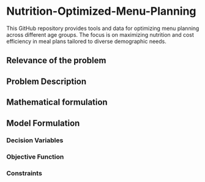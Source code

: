 # Nutrition-Optimized-Menu-Planning
This GitHub repository provides tools and data for optimizing menu planning across different age groups. The focus is on maximizing nutrition and cost efficiency in meal plans tailored to diverse demographic needs.

## Relevance of the problem

## Problem Description 

## Mathematical formulation 

## Model Formulation
### Decision Variables
### Objective Function
### Constraints

## 
